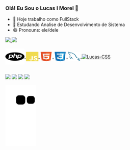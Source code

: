 ### Olá! Eu Sou o Lucas I Morel 👋

- 🔭 Hoje trabalho como FullStack
- 🌱 Estudando Analise de Desenvolvimento de Sistema
- 😄 Pronouns: ele/dele

<div>
  <a href="https://github.com/LucasIMorel">
  <img height="180em" src="https://github-readme-stats.vercel.app/api?username=LucasIMorel&show_icons=true&theme=merko&include_all_commits=true&count_private=true"/>
  <img height="180em" src="https://github-readme-stats.vercel.app/api/top-langs/?username=LucasIMorel&layout=compact&langs_count=7&theme=merko"/>
</div>
<div style="display: inline_block"><br>
  <img align="center" alt="Lucas-php" height="50" width="60" src="https://raw.githubusercontent.com/devicons/devicon/master/icons/php/php-plain.svg">
  <img align="center" alt="Lucas-Js" height="30" width="40" src="https://raw.githubusercontent.com/devicons/devicon/master/icons/javascript/javascript-plain.svg">
  <img align="center" alt="Lucas-HTML" height="30" width="40" src="https://raw.githubusercontent.com/devicons/devicon/master/icons/html5/html5-original.svg">
  <img align="center" alt="Lucas-CSS" height="30" width="40" src="https://raw.githubusercontent.com/devicons/devicon/master/icons/css3/css3-original.svg">
  <img align="center" alt="Lucas-CSS" height="30" width="40" src="https://raw.githubusercontent.com/devicons/devicon/master/icons/mysql/mysql-original.svg">
  <img align="center" alt="Lucas-CSS" height="30" width="40" src="https://raw.githubusercontent.com/devicons/devicon/master/icons/apache2/apache2-original.svg">
</div>
  
  ##
 
<div> 
  <a href="https://www.instagram.com/lucasmorel1/" target="_blank"><img src="https://img.shields.io/badge/-Instagram-%23E4405F?style=for-the-badge&logo=instagram&logoColor=white" target="_blank"></a>
 <a href="#" target="_blank"><img src="https://img.shields.io/badge/Discord-7289DA?style=for-the-badge&logo=discord&logoColor=white" target="_blank"></a> 
  <a href = "mailto:lucas.morel@outlook.com.br"><img src="https://img.shields.io/badge/-Outlook-%23333?style=for-the-badge&logo=microsoft&logoColor=white" target="_blank"></a>
  <a href="https://www.linkedin.com/in/lucas-morel-bb39771b0/" target="_blank"><img src="https://img.shields.io/badge/-LinkedIn-%230077B5?style=for-the-badge&logo=linkedin&logoColor=white" target="_blank"></a> 
 
  ![Snake animation](https://github.com/rafaballerini/rafaballerini/blob/output/github-contribution-grid-snake.svg)
 
</div>
